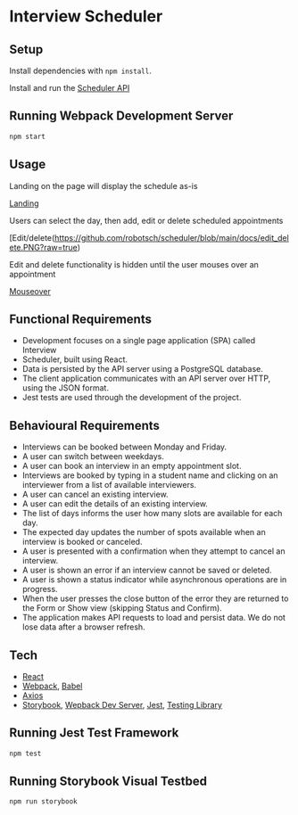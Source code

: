 # Interview Scheduler

## Setup

Install dependencies with `npm install`.

Install and run the [Scheduler API](https://github.com/lighthouse-labs/scheduler-api)

## Running Webpack Development Server

```sh
npm start
```

## Usage

Landing on the page will display the schedule as-is

[Landing](https://github.com/robotsch/scheduler/blob/main/docs/landing.PNG?raw=true)

Users can select the day, then add, edit or delete scheduled appointments

[Edit/delete(https://github.com/robotsch/scheduler/blob/main/docs/edit_delete.PNG?raw=true)

Edit and delete functionality is hidden until the user mouses over an appointment

[Mouseover](https://github.com/robotsch/scheduler/blob/main/docs/mouseover.PNG?raw=true)

## Functional Requirements
- Development focuses on a single page application (SPA) called Interview
- Scheduler, built using React.
- Data is persisted by the API server using a PostgreSQL database.
- The client application communicates with an API server over HTTP, using the JSON format.
- Jest tests are used through the development of the project.

## Behavioural Requirements

- Interviews can be booked between Monday and Friday.
- A user can switch between weekdays.
- A user can book an interview in an empty appointment slot.
- Interviews are booked by typing in a student name and clicking on an interviewer from a list of available interviewers.
- A user can cancel an existing interview.
- A user can edit the details of an existing interview.
- The list of days informs the user how many slots are available for each day.
- The expected day updates the number of spots available when an interview is booked or canceled.
- A user is presented with a confirmation when they attempt to cancel an interview.
- A user is shown an error if an interview cannot be saved or deleted.
- A user is shown a status indicator while asynchronous operations are in  progress.
- When the user presses the close button of the error they are returned to the Form or Show view (skipping Status and Confirm).
- The application makes API requests to load and persist data. We do not lose data after a browser refresh.

## Tech

- [React](https://reactjs.org)
- [Webpack](https://webpack.js.org), [Babel](https://babeljs.io)
- [Axios](https://github.com/axios/axios)
- [Storybook](https://storybook.js.org/), [Wepback Dev Server](https://github.com/webpack/webpack-dev-server), [Jest](https://jestjs.io/en/), [Testing Library](https://testing-library.com/)

## Running Jest Test Framework

```sh
npm test
```

## Running Storybook Visual Testbed

```sh
npm run storybook
```
